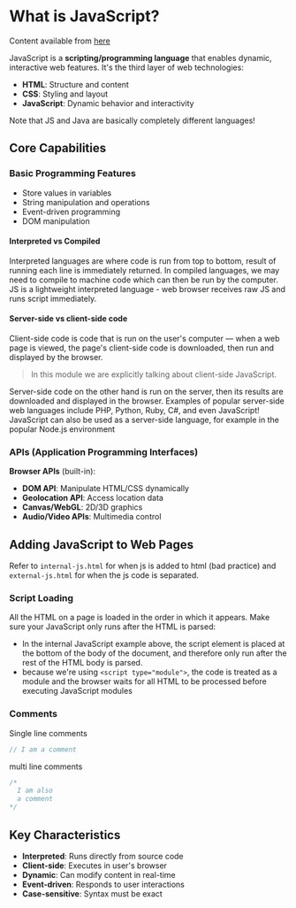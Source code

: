 # What is JavaScript?

Content available from [here](https://developer.mozilla.org/en-US/docs/Learn_web_development/Core/Scripting/What_is_JavaScript)

JavaScript is a **scripting/programming language** that enables dynamic, interactive web features. It's the third layer of web technologies:

- **HTML**: Structure and content
- **CSS**: Styling and layout  
- **JavaScript**: Dynamic behavior and interactivity

Note that JS and Java are basically completely different languages!

## Core Capabilities

### Basic Programming Features

- Store values in variables
- String manipulation and operations
- Event-driven programming
- DOM manipulation

#### Interpreted vs Compiled

Interpreted languages are where code is run from top to bottom, result of running each line is immediately returned. In compiled languages, we may need to compile to machine code which can then be run by the computer. JS is a lightweight interpreted language - web browser receives raw JS and runs script immediately.

#### Server-side vs client-side code

Client-side code is code that is run on the user's computer — when a web page is viewed, the page's client-side code is downloaded, then run and displayed by the browser. 

> In this module we are explicitly talking about client-side JavaScript.

Server-side code on the other hand is run on the server, then its results are downloaded and displayed in the browser. Examples of popular server-side web languages include PHP, Python, Ruby, C#, and even JavaScript! JavaScript can also be used as a server-side language, for example in the popular Node.js environment

### APIs (Application Programming Interfaces)

**Browser APIs** (built-in):
- **DOM API**: Manipulate HTML/CSS dynamically
- **Geolocation API**: Access location data
- **Canvas/WebGL**: 2D/3D graphics
- **Audio/Video APIs**: Multimedia control


## Adding JavaScript to Web Pages

Refer to `internal-js.html` for when js is added to html (bad practice) and `external-js.html` for when the js code is separated.

### Script Loading

All the HTML on a page is loaded in the order in which it appears. Make sure your JavaScript only runs after the HTML is parsed:

- In the internal JavaScript example above, the script element is placed at the bottom of the body of the document, and therefore only run after the rest of the HTML body is parsed.
- because we're using `<script type="module">`, the code is treated as a module and the browser waits for all HTML to be processed before executing JavaScript modules

### Comments

Single line comments
```js
// I am a comment
```

multi line comments
```js
/*
  I am also
  a comment
*/
```

## Key Characteristics

- **Interpreted**: Runs directly from source code
- **Client-side**: Executes in user's browser
- **Dynamic**: Can modify content in real-time
- **Event-driven**: Responds to user interactions
- **Case-sensitive**: Syntax must be exact